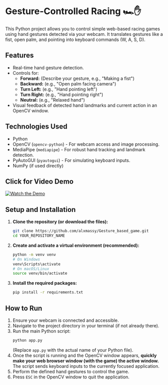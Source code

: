 # Gesture-Controlled Racing 🏎️✋

This Python project allows you to control simple web-based racing games using hand gestures detected via your webcam. It translates gestures like a fist, open palm, and pointing into keyboard commands (W, A, S, D).

## Features
*   Real-time hand gesture detection.
*   Controls for:
    *   **Forward:** (Describe your gesture, e.g., "Making a fist")
    *   **Backward:** (e.g., "Open palm facing camera")
    *   **Turn Left:** (e.g., "Hand pointing left")
    *   **Turn Right:** (e.g., "Hand pointing right")
    *   **Neutral:** (e.g., "Relaxed hand")
*   Visual feedback of detected hand landmarks and current action in an OpenCV window.

## Technologies Used
*   Python 
*   OpenCV (`opencv-python`) - For webcam access and image processing.
*   MediaPipe (`mediapipe`) - For robust hand tracking and landmark detection.
*   PyAutoGUI (`pyautogui`) - For simulating keyboard inputs.
*   NumPy (if used directly)

## Click for Video Demo 
[![Watch the Demo](https://img.youtube.com/vi/hE5uxVegz0o/hqdefault.jpg)](https://youtu.be/hE5uxVegz0o)

## Setup and Installation

1.  **Clone the repository (or download the files):**
    ```bash
    git clone https://github.com/alxmassy/Gesture_based_game.git
    cd YOUR_REPOSITORY_NAME
    ```

2.  **Create and activate a virtual environment (recommended):**
    ```bash
    python -m venv venv
    # On Windows
    venv\Scripts\activate
    # On macOS/Linux
    source venv/bin/activate
    ```

3.  **Install the required packages:**
    ```bash
    pip install -r requirements.txt
    ```

## How to Run

1.  Ensure your webcam is connected and accessible.
2.  Navigate to the project directory in your terminal (if not already there).
3.  Run the main Python script:
    ```bash
    python app.py
    ```
    (Replace `app.py` with the actual name of your Python file).
4.  Once the script is running and the OpenCV window appears, **quickly make your web browser window (with the game) the active window.** The script sends keyboard inputs to the currently focused application.
5.  Perform the defined hand gestures to control the game.
6.  Press `ESC` in the OpenCV window to quit the application.

